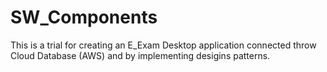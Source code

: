 # SW_Components

This is a trial for creating an E_Exam Desktop application connected throw Cloud Database (AWS) and by implementing desigins patterns.
